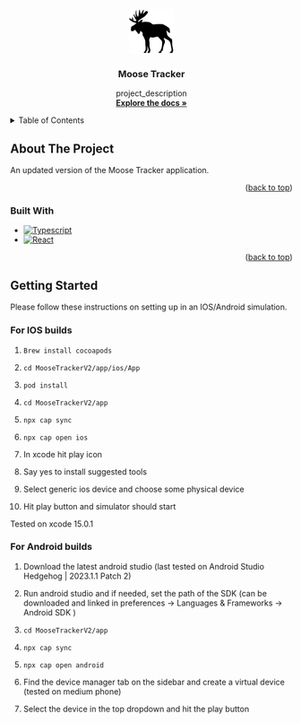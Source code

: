 <br />
<div align="center">
  <a href="https://github.com/lunamoonmoon/MooseTrackerV2">
    <img src="app/public/moose.png" alt="Logo" width="80" height="80">
  </a>

<h3 align="center">Moose Tracker</h3>

  <p align="center">
    project_description
    <br />
    <a href="https://github.com/lunamoonmoon/MooseTrackerV2"><strong>Explore the docs »</strong></a>
    <br />
  </p>
</div>

<!-- TABLE OF CONTENTS -->
<details>
  <summary>Table of Contents</summary>
  <ol>
    <li>
      <a href="#about-the-project">About The Project</a>
      <ul>
        <li><a href="#built-with">Built With</a></li>
      </ul>
    </li>
    <li>
      <a href="#getting-started">Getting Started</a>
  </ol>
</details>

<!-- ABOUT THE PROJECT -->

## About The Project

An updated version of the Moose Tracker application.

<p align="right">(<a href="#readme-top">back to top</a>)</p>

### Built With

- [![Typescript](https://img.shields.io/badge/Typescript-blue)](https://www.typescriptlang.org/)
- [![React](https://img.shields.io/badge/React-blue)](https://reactjs.org/)

<p align="right">(<a href="#readme-top">back to top</a>)</p>

<!-- GETTING STARTED -->

## Getting Started

Please follow these instructions on setting up in an IOS/Android simulation.

### For IOS builds

1. `Brew install cocoapods`

2. `cd MooseTrackerV2/app/ios/App`

3. `pod install`

4. `cd MooseTrackerV2/app`

5. `npx cap sync`

6. `npx cap open ios`

7. In xcode hit play icon

8. Say yes to install suggested tools

9. Select generic ios device and choose some physical device

10. Hit play button and simulator should start

Tested on xcode 15.0.1

### For Android builds

1. Download the latest android studio (last tested on Android Studio Hedgehog | 2023.1.1 Patch 2)

2. Run android studio and if needed, set the path of the SDK (can be downloaded and linked in preferences -> Languages & Frameworks -> Android SDK )

3. `cd MooseTrackerV2/app`

4. `npx cap sync`

5. `npx cap open android`

6. Find the device manager tab on the sidebar and create a virtual device (tested on medium phone)

7. Select the device in the top dropdown and hit the play button

